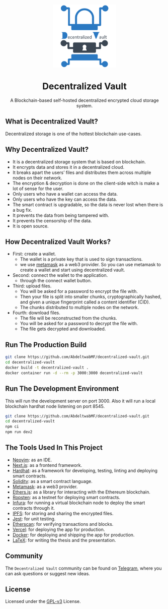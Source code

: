 <div align="center">
<img src="/public/decentra-vault-1.png" width="200px" height="200px" />
</div>
<h1 align="center">Decentralized Vault</h1>
<p align="center">A Blockchain-based self-hosted decentralized encrypted cloud storage system.</p>

## What is Decentralized Vault?
Decentralized storage is one of the hottest blockchain use-cases.

## Why Decentralized Vault?
- It is a decentralized storage system that is based on blockchain.
- It encrypts data and stores it in a decentralized cloud.
- It breaks apart the users’ files and distributes them across multiple nodes on their network.
- The encryption & decryption is done on the client-side witch is make a lot of sense for the user.
- Only users who have a wallet can access the data.
- Only users who have the key can access the data.
- The smart contract is upgradable, so the data is never lost when there is a bug fix.
- It prevents the data from being tampered with.
- It prevents the censorship of the data.
- It is open source.

## How Decentralized Vault Works?
- First: create a wallet.
	- The wallet is a private key that is used to sign transactions.
	- we use [metamask](https://metamask.io/) as a web3 provider. So you can use metamask to create a wallet and start using decentralized vault.
- Second: connect the wallet to the application.
  - through the connect wallet button.
- Third: upload files.
	- You will be asked for a password to encrypt the file with.
	- Then your file is split into smaller chunks, cryptographically hashed, and given a unique fingerprint called a content identifier (CID).
	- The chunks distributed to multiple nodes on the network.
- Fourth: download files.
	- The file will be reconstructed from the chunks.
	- You will be asked for a password to decrypt the file with.
	- The file gets decrypted and downloaded.

## Run The Production Build

```bash
git clone https://github.com/AbdeltwabMF/decentralized-vault.git
cd decentralized-vault
docker build -t decentralized-vault .
docker container run -d --rm -p 3000:3000 decentralized-vault
```

## Run The Development Environment

This will run the development server on port 3000. Also it will run a local blockchain hardhat node listening on port 8545.

```bash
git clone https://github.com/AbdeltwabMF/decentralized-vault.git
cd decentralized-vault
npm ci
npm run dev2
```

## The Tools Used In This Project

- [Neovim](https://neovim.io/): as an IDE.
- [Next.js](https://nextjs.org/): as a frontend framework.
- [Hardhat](https://hardhat.io): as a framework for developing, testing, linting and deploying smart contracts.
- [Solidity](https://docs.soliditylang.org/): as a smart contract language.
- [Metamask](https://metamask.io/): as a web3 provider.
- [Ethers.js](https://docs.ethers.io/): as a library for interacting with the Ethereum blockchain.
- [Ropsten](https://ropsten.etherscan.io/): as a testnet for deploying smart contracts.
- [Infura](https://infura.io/): for running a virtual blockchain node to deploy the smart contracts through it.
- [IPFS](https://ipfs.io/): for storing and sharing the encrypted files.
- [Jest](https://jestjs.io/): for unit testing.
- [Etherscan](https://etherscan.io/): for verifying transactions and blocks.
- [Vercel](https://vercel.com/): for deploying the app for production.
- [Docker](https://www.docker.com/): for deploying and shipping the app for production.
- [LaTeX](https://www.latex-project.org/): for writing the thesis and the presentation.

## Community

The `Decentralized Vault` community can be found on [Telegram](https://t.me/+OeH3hX00HqxmZDc8), where you can ask questions or suggest new ideas.

## License
Licensed under the [GPL-v3](LICENSE) License.
